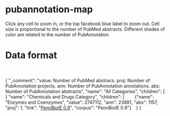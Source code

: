 # pubannotation-map
Click any cell to zoom in, or the top facebook blue label to zoom out.
Cell size is proportional to the number of PubMed abstracts.
Different shades of color are related to the number of PubAnnotation 

# Data format <br><br>
{ 
  "_comment": "value: Number of PubMed abstracs. proj: Number of PubAnnotation projects. ann: Number of PubAnnotation annotations. abs: Number of PubAnnotation abstracts",
  "name": "All Categories", "children": [
    {
      "name": "Chemicals and Drugs Category", "children": [
        {"name": "Enzymes and Coenzymes", "value": 2747112, "ann": 23881, "abs": 1157, "proj": 1, "link": "<a href=http://pubannotation.org/projects/PennBioIE>PennBioIE 0.9</a>", "corpus": "PennBioIE 0.9"}
    }
}
        
